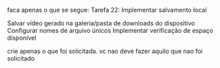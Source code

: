 faca apenas o que se segue:
Tarefa 22: Implementar salvamento local

Salvar vídeo gerado na galeria/pasta de downloads do dispositivo
Configurar nomes de arquivo únicos
Implementar verificação de espaço disponível

crie apenas o que foi solicitada. vc nao deve fazer aquilo que nao foi solicitado